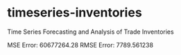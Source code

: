 # timeseries-inventories
Time Series Forecasting and  Analysis of Trade Inventories

MSE Error: 60677264.28
RMSE Error: 7789.561238
